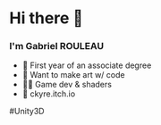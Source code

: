 # Hi there 👋
### I'm Gabriel ROULEAU

- 📜 First year of an associate degree
- 🎯 Want to make art w/ code
- 🤹‍♂️ Game dev & shaders
- 🚀 ckyre.itch.io

#Unity3D
